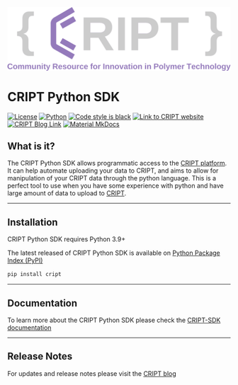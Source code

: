 ![CRIPT Logo](/CRIPT_full_logo_colored_transparent.png)

# CRIPT Python SDK

[![License](https://img.shields.io/github/license/C-Accel-CRIPT/cript?style=flat-square)](https://github.com/C-Accel-CRIPT/cript/blob/master/LICENSE.txt)
[![Python](https://img.shields.io/badge/Language-Python%203.9+-blue?style=flat-square&logo=python)](https://www.python.org/)
[![Code style is black](https://img.shields.io/badge/Code%20Style-black-000000.svg?style=flat-square&logo=python)](https://github.com/psf/black)
[![Link to CRIPT website](https://img.shields.io/badge/platform-criptapp.org-blueviolet?style=flat-square)](https://criptapp.org/)
[![CRIPT Blog Link](https://img.shields.io/badge/Blog-blog.criptapp.org-blueviolet?style=flat-square)](https://blog.criptapp.org)
[![Material MkDocs](https://img.shields.io/badge/Docs-mkdocs--material-blueviolet?style=flat-square&logo=markdown)](https://squidfunk.github.io/mkdocs-material/)

## What is it?
The CRIPT Python SDK allows programmatic access to the [CRIPT platform](https://criptapp.org). It can help automate uploading your data to CRIPT, and aims to allow for manipulation of your CRIPT data through the python language. This is a perfect tool to use when you have some experience with python and have large amount of data to upload to [CRIPT](https://criptapp.org).

---

## Installation
CRIPT Python SDK requires Python 3.9+

The latest released of CRIPT Python SDK is available on [Python Package Index (PyPI)](https://pypi.org/project/cript/)

```bash
pip install cript
```

---

## Documentation
To learn more about the CRIPT Python SDK please check the [CRIPT-SDK documentation](https://c-accel-cript.github.io/cript/)

---

## Release Notes
For updates and release notes please visit the [CRIPT blog](https://blog.criptapp.org)

